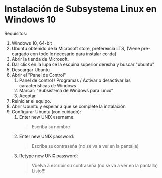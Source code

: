 # Instalación de Subsystema Linux en Windows 10
Requisitos:
1. Windows 10, 64-bit
2. Ubuntu obtenido de la Microsoft store, preferencia LTS, (Viene pre-cargado con todo lo necesario para instalar conda)
3. Abrir la tienda de Microsoft.
4. Dar click en la lupa de la esquina superior derecha y buscar "ubuntu"
5. Descargar Ubuntu
6. Abrir el "Panel de Control"
	1. Panel de control / Programas / Activar o desactivar las caracteristicas de Windows
	2. Marcar: "Subsistema de Windows para Linux"
	3. Aceptar
7. Reiniciar el equipo.
8. Abrir Ubuntu y esperar a que se complete la instalación
9. Configurar Ubuntu (con cuidado):
	1. Enter new UNIX username: 
		>Escriba su nombre
	2. Enter new UNIX password:
		>Escriba su contraseña (no se va a ver en la pantalla)
	3. Retype new UNIX password:
 		>Vuelva a escribir su contraseña (no se va a ver en la pantalla)
Listo!!!
